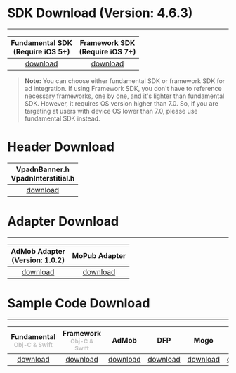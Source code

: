 # SDK Download (Version: 4.6.3)
---

Fundamental SDK<br>(Require iOS 5+)  | Framework SDK <br> (Require iOS 7+) |
:-------------: | :------------:|
[download][1]   | [download][8] |


>**Note:** You can choose either fundamental SDK or framework SDK for ad integration. If using Framework SDK, you don't have to reference necessary frameworks, one by one, and it's lighter than fundamental SDK. However, it requires OS version higher than 7.0. So, if you are targeting at users with device OS lower than 7.0, please use fundamental SDK instead.

# Header Download

|VpadnBanner.h <br> VpadnInterstitial.h|
|:-------------:|
|[download][9]|


# Adapter Download
---

AdMob Adapter <br> (Version: 1.0.2)|MoPub Adapter
:---------------------------------:|:-----------:|
[download][2]                      |[download][6]

# Sample Code Download
---

Fundamental<br><font size="2px" color="#C0C0C0">Obj-C & Swift</font>  | Framework<br><font size="2px" color="#C0C0C0">Obj-C & Swift</font> | AdMob        |    DFP       |     Mogo    |  MoPub
:-------------: | :-----------:| :-----------:|:------------:|:-----------:|:-----------:
[download][3]   | [download][11]| [download][4]|[download][5] |[download][7]|[download][10]



[1]: http://m.vpon.com/sdk/VponSDK-iOS/ios-vpadn-sdk-463-22216102-1612221057-37730d0.a
[2]: http://m.vpadn.com/sdk/VponAdapter_iOS_53c7141_v1.0.2.a
[3]: {{site.dnldurl}}/sample-code/iOSFundamentalSampleCode.zip
[4]: {{site.dnldurl}}/sample-code/iosAdmobSampleCode.zip
[5]: http://m.vpon.com/sdk/iosDFPsample.zip
[6]: http://m.vpon.com/sdk/Mopub_iOS_Vpon_Adapter1.0.zip
[7]: http://m.vpon.com/sdk/MOGO/MangoDemo.zip

[8]: {{site.dnldurl}}/sdk/VpadnSDKiOS-4.6.3.zip
[9]: {{site.dnldurl}}/vpon-headers.zip
[10]: {{site.dnldurl}}/sample-code/iOSMoPubMediationSample.zip
[11]: {{site.dnldurl}}/sample-code/iOSFrameworkSampleCode.zip
